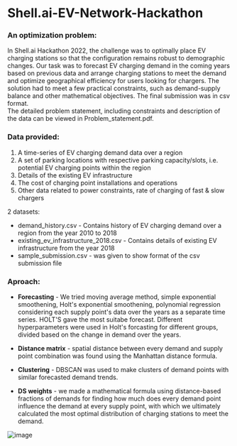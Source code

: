 # Shell.ai-EV-Network-Hackathon

### An optimization problem:
In Shell.ai Hackathon 2022, the challenge was to optimally place EV charging stations so that the configuration remains robust to demographic changes. Our task was to
forecast EV charging demand in the coming years based on previous data and arrange charging stations to meet the demand and optimize geographical efficiency for users looking for chargers. The solution had to meet a few practical constraints, such as demand-supply balance and other mathematical objectives. The final submission was in csv format.<br>
The detailed problem statement, including constraints and description of the data can be viewed in Problem_statement.pdf.

### Data provided:
1. A time-series of EV charging demand data over a region
2. A set of parking locations with respective parking capacity/slots, i.e. potential EV charging points within the region
3. Details of the existing EV infrastructure
4. The cost of charging point installations and operations
5. Other data related to power constraints, rate of charging of fast & slow chargers

2 datasets:
- demand_history.csv - Contains history of EV charging demand over a region from the year 2010 to 2018
- existing_ev_infrastructure_2018.csv - Contains details of existing EV infrastructure from the year 2018
- sample_submission.csv - was given to show format of the csv submission file

### Aproach:
- **Forecasting** - We tried moving average method, simple exponential smoothening, Holt's exponential smoothening, polynomial regression considering each supply point's data over the years as a separate time series. HOLT'S gave the most suitabe forecast.
Different hyperparameters were used in Holt's forcasting for different groups, divided based on the change in demand over the years.

- **Distance matrix** - spatial distance between every demand and supply point combination was found using the Manhattan distance formula.

- **Clustering** - DBSCAN was used to make clusters of demand points with similar forecasted demand trends.

- **DS weights** - we made a mathematical formula using distance-based fractions of demands for finding how much does every demand point influence the demand at every supply point, with which we ultimately calculated the most optimal distribution of charging stations to meet the demand.


![image](https://user-images.githubusercontent.com/85495621/205630615-a9616f9c-268c-4625-a9ac-e10dd4612949.png)


